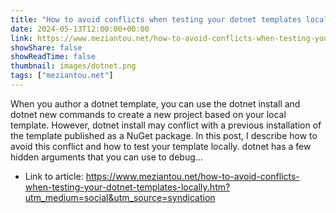 ```yaml
---
title: "How to avoid conflicts when testing your dotnet templates locally"
date: 2024-05-13T12:00:00+00:00
link: https://www.meziantou.net/how-to-avoid-conflicts-when-testing-your-dotnet-templates-locally.htm?utm_medium=social&utm_source=syndication
showShare: false
showReadTime: false
thumbnail: images/dotnet.png
tags: ["meziantou.net"]
---
```

When you author a dotnet template, you can use the dotnet install and dotnet new commands to create a new project based on your local template. However, dotnet install may conflict with a previous installation of the template published as a NuGet package. In this post, I describe how to avoid this conflict and how to test your template locally. dotnet has a few hidden arguments that you can use to debug…

- Link to article: https://www.meziantou.net/how-to-avoid-conflicts-when-testing-your-dotnet-templates-locally.htm?utm_medium=social&utm_source=syndication